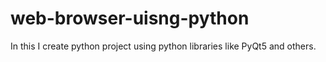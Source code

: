# web-browser-uisng-python
In this I create python project using python libraries like PyQt5 and others.
